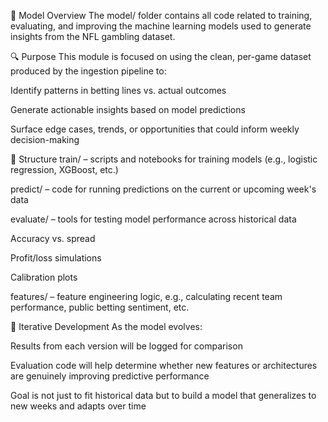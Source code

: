 🧠 Model Overview
The model/ folder contains all code related to training, evaluating, and improving the machine learning models used to generate insights from the NFL gambling dataset.

🔍 Purpose
This module is focused on using the clean, per-game dataset produced by the ingestion pipeline to:

Identify patterns in betting lines vs. actual outcomes

Generate actionable insights based on model predictions

Surface edge cases, trends, or opportunities that could inform weekly decision-making

🧰 Structure
train/ – scripts and notebooks for training models (e.g., logistic regression, XGBoost, etc.)

predict/ – code for running predictions on the current or upcoming week's data

evaluate/ – tools for testing model performance across historical data

Accuracy vs. spread

Profit/loss simulations

Calibration plots

features/ – feature engineering logic, e.g., calculating recent team performance, public betting sentiment, etc.

🔄 Iterative Development
As the model evolves:

Results from each version will be logged for comparison

Evaluation code will help determine whether new features or architectures are genuinely improving predictive performance

Goal is not just to fit historical data but to build a model that generalizes to new weeks and adapts over time

